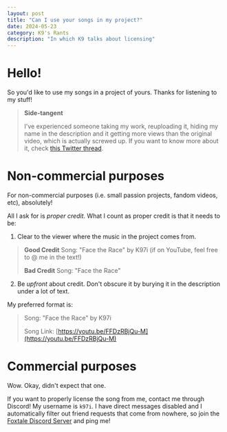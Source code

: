 ```yaml
---
layout: post
title: "Can I use your songs in my project?"
date: 2024-05-23
category: K9's Rants
description: "In which K9 talks about licensing"
---
```


# Hello!

So you'd like to use my songs in a project of yours. Thanks for listening to my stuff!

> **Side-tangent**
>
> I've experienced someone taking my work, reuploading it, hiding my name in the description and it getting more views than the original video, which is actually screwed up. If you want to know more about it, check [this Twitter thread](https://twitter.com/itsK97i/status/1759608237677273498).

# Non-commercial purposes

For non-commercial purposes (i.e. small passion projects, fandom videos, etc), absolutely! 

All I ask for is *proper credit*. What I count as proper credit is that it needs to be: 

1. Clear to the viewer where the music in the project comes from.

> **Good Credit** 
> Song: "Face the Race" by K97i (if on YouTube, feel free to @ me in the text!)
> 
> **Bad Credit**
> Song: "Face the Race" 

2. Be *upfront* about credit. Don't obscure it by burying it in the description under a lot of text. 

My preferred format is:

> Song: "Face the Race" by K97i
>
> Song Link: [https://youtu.be/FFDzRBjQu-M](https://youtu.be/FFDzRBjQu-M)

# Commercial purposes

Wow. Okay, didn't expect that one.

If you want to properly license the song from me, contact me through Discord! My username is `k97i`. I have direct messages disabled and I automatically filter out friend requests that come from nowhere, so join the [Foxtale Discord Server](https://discord.gg/pxvKpJVKtX) and ping me!